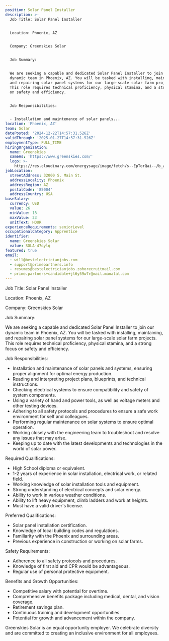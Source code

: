 ```yaml
---
position: Solar Panel Installer
description: >-
  Job Title: Solar Panel Installer


  Location: Phoenix, AZ


  Company: Greenskies Solar


  Job Summary:


  We are seeking a capable and dedicated Solar Panel Installer to join our
  dynamic team in Phoenix, AZ. You will be tasked with installing, maintaining,
  and repairing solar panel systems for our large-scale solar farm projects.
  This role requires technical proficiency, physical stamina, and a strong focus
  on safety and efficiency. 


  Job Responsibilities:


  - Installation and maintenance of solar panels...
location: 'Phoenix, AZ'
team: Solar
datePosted: '2024-12-22T14:57:31.526Z'
validThrough: '2025-01-27T14:57:31.526Z'
employmentType: FULL_TIME
hiringOrganization:
  name: Greenskies
  sameAs: 'https://www.greenskies.com/'
  logo: >-
    https://res.cloudinary.com/energysage/image/fetch/s--EpTorQai--/b_auto,c_pad,f_auto,h_200,q_auto,w_200/https://es-media-prod.s3.amazonaws.com/media/supplier/logo/source/Greenskies_Clean_Focus_Company.jpg
jobLocation:
  streetAddress: 32000 S. Main St.
  addressLocality: Phoenix
  addressRegion: AZ
  postalCode: '85004'
  addressCountry: USA
baseSalary:
  currency: USD
  value: 26
  minValue: 18
  maxValue: 23
  unitText: HOUR
experienceRequirements: seniorLevel
occupationalCategory: Apprentice
identifier:
  name: Greenskies Solar
  value: SOLA-47qylq
featured: true
email:
  - will@bestelectricianjobs.com
  - support@primepartners.info
  - resumes@bestelectricianjobs.zohorecruitmail.com
  - prime.partners+candidate+jl6y59w7r@mail.manatal.com
---
```




Job Title: Solar Panel Installer

Location: Phoenix, AZ

Company: Greenskies Solar

Job Summary:

We are seeking a capable and dedicated Solar Panel Installer to join our dynamic team in Phoenix, AZ. You will be tasked with installing, maintaining, and repairing solar panel systems for our large-scale solar farm projects. This role requires technical proficiency, physical stamina, and a strong focus on safety and efficiency. 

Job Responsibilities:

- Installation and maintenance of solar panels and systems, ensuring proper alignment for optimal energy production.
- Reading and interpreting project plans, blueprints, and technical instructions.
- Checking electrical systems to ensure compatibility and safety of system components.
- Using a variety of hand and power tools, as well as voltage meters and other testing devices.
- Adhering to all safety protocols and procedures to ensure a safe work environment for self and colleagues.
- Performing regular maintenance on solar systems to ensure optimal operation.
- Working closely with the engineering team to troubleshoot and resolve any issues that may arise.
- Keeping up to date with the latest developments and technologies in the world of solar power.

Required Qualifications:

- High School diploma or equivalent.
- 1-2 years of experience in solar installation, electrical work, or related field.
- Working knowledge of solar installation tools and equipment.
- Strong understanding of electrical concepts and solar energy.
- Ability to work in various weather conditions.
- Ability to lift heavy equipment, climb ladders and work at heights.
- Must have a valid driver's license.

Preferred Qualifications:

- Solar panel installation certification.
- Knowledge of local building codes and regulations.
- Familiarity with the Phoenix and surrounding areas.
- Previous experience in construction or working on solar farms.

Safety Requirements:

- Adherence to all safety protocols and procedures.
- Knowledge of first aid and CPR would be advantageous.
- Regular use of personal protective equipment.

Benefits and Growth Opportunities:

- Competitive salary with potential for overtime.
- Comprehensive benefits package including medical, dental, and vision coverage.
- Retirement savings plan.
- Continuous training and development opportunities.
- Potential for growth and advancement within the company. 

Greenskies Solar is an equal opportunity employer. We celebrate diversity and are committed to creating an inclusive environment for all employees.
